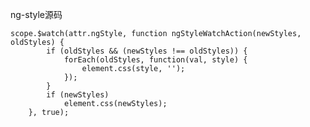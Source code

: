 ng-style源码
	
	scope.$watch(attr.ngStyle, function ngStyleWatchAction(newStyles, oldStyles) {
			if (oldStyles && (newStyles !== oldStyles)) {
				forEach(oldStyles, function(val, style) {
					element.css(style, '');
				});
			}
			if (newStyles)
				element.css(newStyles);
		}, true);